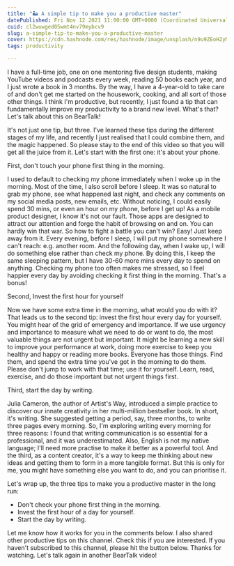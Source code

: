 ```yaml
---
title: "🏜 A simple tip to make you a productive master"
datePublished: Fri Nov 12 2021 11:00:00 GMT+0000 (Coordinated Universal Time)
cuid: cl2wuwged05wmt4nv79mybcv9
slug: a-simple-tip-to-make-you-a-productive-master
cover: https://cdn.hashnode.com/res/hashnode/image/unsplash/n9u9ZEoH2yM/upload/v1652129555147/kkHbX4BBv.jpeg
tags: productivity

---
```


I have a full-time job, one on one mentoring five design students, making YouTube videos and podcasts every week, reading 50 books each year, and I just wrote a book in 3 months. By the way, I have a 4-year-old to take care of and don't get me started on the housework, cooking, and all sort of those other things. I think I'm productive, but recently, I just found a tip that can fundamentally improve my productivity to a brand new level. What's that? Let's talk about this on BearTalk!

It's not just one tip, but three. I've learned these tips during the different stages of my life, and recently I just realised that I could combine them, and the magic happened. So please stay to the end of this video so that you will get all the juice from it. Let's start with the first one: it's about your phone.

First, don't touch your phone first thing in the morning. 

I used to default to checking my phone immediately when I woke up in the morning. Most of the time, I also scroll before I sleep. It was so natural to grab my phone, see what happened last night, and check any comments on my social media posts, new emails, etc. Without noticing, I could easily spend 30 mins, or even an hour on my phone, before I get up! As a mobile product designer, I know it's not our fault. Those apps are designed to attract our attention and forge the habit of browsing on and on. You can hardly win that war. So how to fight a battle you can't win? Easy! Just keep away from it. Every evening, before I sleep, I will put my phone somewhere I can't reach: e.g. another room. And the following day, when I wake up, I will do something else rather than check my phone. By doing this, I keep the same sleeping pattern, but I have 30-60 more mins every day to spend on anything. Checking my phone too often makes me stressed, so I feel happier every day by avoiding checking it first thing in the morning. That's a bonus!

Second, Invest the first hour for yourself

Now we have some extra time in the morning, what would you do with it? That leads us to the second tip: invest the first hour every day for yourself. You might hear of the grid of emergency and importance. If we use urgency and importance to measure what we need to do or want to do, the most valuable things are not urgent but important. It might be learning a new skill to improve your performance at work, doing more exercise to keep you healthy and happy or reading more books.  Everyone has those things. Find them, and spend the extra time you've got in the morning to do them. Please don't jump to work with that time; use it for yourself. Learn, read, exercise, and do those important but not urgent things first.

Third, start the day by writing.

Julia Cameron, the author of Artist's Way, introduced a simple practice to discover our innate creativity in her multi-million bestseller book. In short, it's writing. She suggested getting a period, say, three months, to write three pages every morning. So, I'm exploring writing every morning for three reasons: I found that writing communication is so essential for a professional, and it was underestimated. Also, English is not my native language; I'll need more practise to make it better as a powerful tool. And the third, as a content creator, it's a way to keep me thinking about new ideas and getting them to form in a more tangible format. But this is only for me, you might have something else you want to do, and you can prioritise it.

Let's wrap up, the three tips to make you a productive master in the long run:

- Don't check your phone first thing in the morning.
- Invest the first hour of a day for yourself.
- Start the day by writing.

Let me know how it works for you in the comments below. I also shared other productive tips on this channel. Check this if you are interested. If you haven't subscribed to this channel, please hit the button below. Thanks for watching. Let's talk again in another BearTalk video!